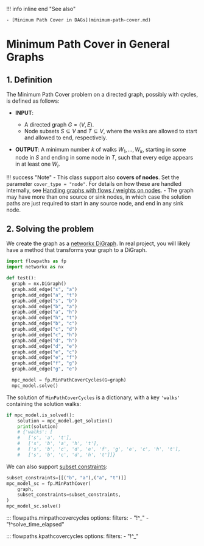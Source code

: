!!! info inline end "See also"

    - [Minimum Path Cover in DAGs](minimum-path-cover.md)

# Minimum Path Cover in General Graphs

## 1. Definition

The Minimum Path Cover problem on a directed graph, possibly with cycles, is defined as follows:

- **INPUT**: 

    - A directed graph $G = (V,E)$.
    - Node subsets $S \subseteq V$ and $T \subseteq V$, where the walks are allowed to start and allowed to end, respectively.
    
- **OUTPUT**: A minimum number $k$ of walks $W_1,\dots,W_k$, starting in some node in $S$ and ending in some node in $T$, such that every edge appears in at least one $W_i$.

!!! success "Note"
    - This class support also **covers of nodes**. Set the parameter `cover_type = "node"`. For details on how these are handled internally, see [Handling graphs with flows / weights on nodes](node-expanded-digraph.md).
    - The graph may have more than one source or sink nodes, in which case the solution paths are just required to start in any source node, and end in any sink node.

## 2. Solving the problem

We create the graph as a [networkx DiGraph](https://networkx.org/documentation/stable/reference/classes/digraph.html). In real project, you will likely have a method that transforms your graph to a DiGraph.

``` python
import flowpaths as fp
import networkx as nx

def test():
  graph = nx.DiGraph()
  graph.add_edge("s", "a")
  graph.add_edge("a", "t")
  graph.add_edge("s", "b")
  graph.add_edge("b", "a")
  graph.add_edge("a", "h")
  graph.add_edge("h", "t")
  graph.add_edge("b", "c")
  graph.add_edge("c", "d")
  graph.add_edge("c", "h")
  graph.add_edge("d", "h")
  graph.add_edge("d", "e")
  graph.add_edge("e", "c")
  graph.add_edge("e", "f")
  graph.add_edge("f", "g")
  graph.add_edge("g", "e")

  mpc_model = fp.MinPathCoverCycles(G=graph)
  mpc_model.solve()
```

The solution of `MinPathCoverCycles` is a dictionary, with a key `'walks'` containing the solution walks:

``` python
if mpc_model.is_solved():
    solution = mpc_model.get_solution()
    print(solution)
    # {'walks': [
    #   ['s', 'a', 't'], 
    #   ['s', 'b', 'a', 'h', 't'], 
    #   ['s', 'b', 'c', 'd', 'e', 'f', 'g', 'e', 'c', 'h', 't'], 
    #   ['s', 'b', 'c', 'd', 'h', 't']]}
```

We can also support [subset constraints](subset-constraints.md):

``` python
subset_constraints=[[("b", "a"),("a", "t")]]
mpc_model_sc = fp.MinPathCover(
    graph,
    subset_constraints=subset_constraints,
)
mpc_model_sc.solve()
```

::: flowpaths.minpathcovercycles
    options:
      filters: 
        - "!^_"
        - "!^solve_time_elapsed"

::: flowpaths.kpathcovercycles
    options:
      filters: 
        - "!^_"